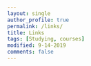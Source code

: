 ```yaml
---
layout: single
author_profile: true
permalink: /links/
title: Links
tags: [Studying, courses]
modified: 9-14-2019
comments: false
---
```



<!-- * [Favorite Author](http://myfavoritauthor.com)
* [Places I want to visit](http://iwanttovisit.com)
* [My home city](http://homecity.com)
* [My university](http://myuniversity.com)
 -->
